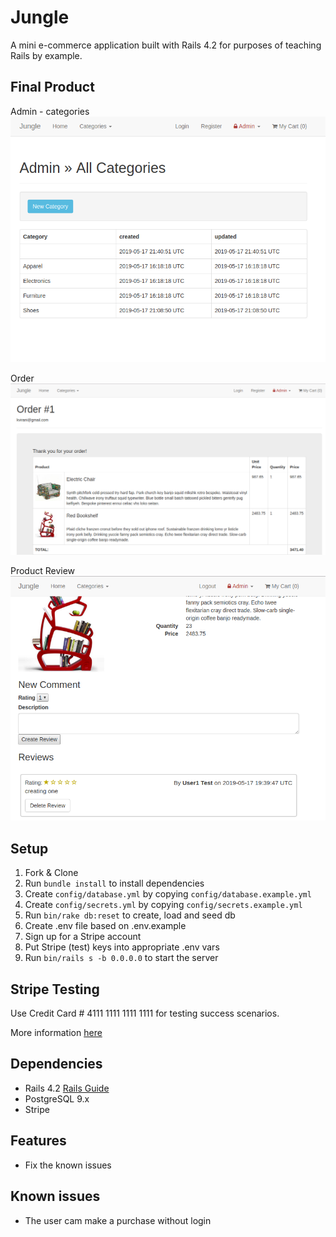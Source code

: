 # Jungle

A mini e-commerce application built with Rails 4.2 for purposes of teaching Rails by example.

## Final Product

Admin - categories
![Image of admin category](./img/categories.png)

Order
![Image of order](./img/order.png)

Product Review
![Image of product review](./img/reviews.png)


## Setup

1. Fork & Clone
2. Run `bundle install` to install dependencies
3. Create `config/database.yml` by copying `config/database.example.yml`
4. Create `config/secrets.yml` by copying `config/secrets.example.yml`
5. Run `bin/rake db:reset` to create, load and seed db
6. Create .env file based on .env.example
7. Sign up for a Stripe account
8. Put Stripe (test) keys into appropriate .env vars
9. Run `bin/rails s -b 0.0.0.0` to start the server

## Stripe Testing

Use Credit Card # 4111 1111 1111 1111 for testing success scenarios.

More information [here](<https://stripe.com/docs/testing#cards>)

## Dependencies

* Rails 4.2 [Rails Guide](http://guides.rubyonrails.org/v4.2/)
* PostgreSQL 9.x
* Stripe

## Features

* Fix the known issues

## Known issues

* The user cam make a purchase without login